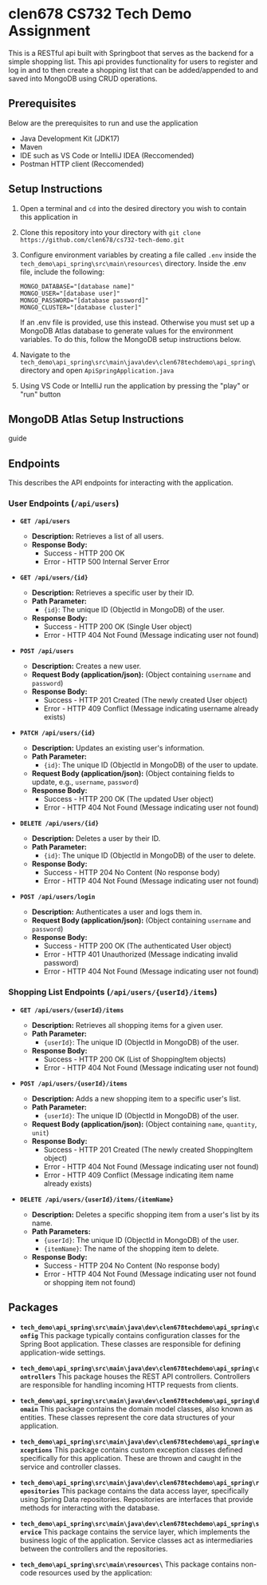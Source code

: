 # clen678 CS732 Tech Demo Assignment

This is a RESTful api built with Springboot that serves as the backend for a simple shopping list. This api provides functionality for users to register and log in and to then create a shopping list that can be added/appended to and saved into MongoDB using CRUD operations.

## Prerequisites

Below are the prerequisites to run and use the application

- Java Development Kit (JDK17) 
- Maven
- IDE such as VS Code or IntelliJ IDEA (Reccomended)
- Postman HTTP client (Reccomended)

## Setup Instructions
1. Open a terminal and `cd` into the desired directory you wish to contain this application in

2. Clone this repository into your directory with `git clone https://github.com/clen678/cs732-tech-demo.git`

3. Configure environment variables by creating a file called `.env` inside the `tech_demo\api_spring\src\main\resources\` directory. Inside the .env file, include the following: 
    ```
    MONGO_DATABASE="[database name]"
    MONGO_USER="[database user]"
    MONGO_PASSWORD="[database password]"
    MONGO_CLUSTER="[database cluster]"
    ```
    If an .env file is provided, use this instead. Otherwise you must set up a MongoDB Atlas database to generate values for the environment variables. To do this, follow the MongoDB setup instructions below.

4. Navigate to the `tech_demo\api_spring\src\main\java\dev\clen678techdemo\api_spring\` directory and open `ApiSpringApplication.java`

5. Using VS Code or IntelliJ run the application by pressing the "play" or "run" button

## MongoDB Atlas Setup Instructions

guide

## Endpoints

This describes the API endpoints for interacting with the application.

### User Endpoints (`/api/users`)

* **`GET /api/users`**
    * **Description:** Retrieves a list of all users.
    * **Response Body:**
        * Success - HTTP 200 OK
        * Error - HTTP 500 Internal Server Error

* **`GET /api/users/{id}`**
    * **Description:** Retrieves a specific user by their ID.
    * **Path Parameter:**
        * `{id}`: The unique ID (ObjectId in MongoDB) of the user.
    * **Response Body:**
        * Success - HTTP 200 OK (Single User object)
        * Error - HTTP 404 Not Found (Message indicating user not found)

* **`POST /api/users`**
    * **Description:** Creates a new user.
    * **Request Body (application/json):** (Object containing `username` and `password`)
    * **Response Body:**
        * Success - HTTP 201 Created (The newly created User object)
        * Error - HTTP 409 Conflict (Message indicating username already exists)

* **`PATCH /api/users/{id}`**
    * **Description:** Updates an existing user's information.
    * **Path Parameter:**
        * `{id}`: The unique ID (ObjectId in MongoDB) of the user to update.
    * **Request Body (application/json):** (Object containing fields to update, e.g., `username`, `password`)
    * **Response Body:**
        * Success - HTTP 200 OK (The updated User object)
        * Error - HTTP 404 Not Found (Message indicating user not found)

* **`DELETE /api/users/{id}`**
    * **Description:** Deletes a user by their ID.
    * **Path Parameter:**
        * `{id}`: The unique ID (ObjectId in MongoDB) of the user to delete.
    * **Response Body:**
        * Success - HTTP 204 No Content (No response body)
        * Error - HTTP 404 Not Found (Message indicating user not found)

* **`POST /api/users/login`**
    * **Description:** Authenticates a user and logs them in.
    * **Request Body (application/json):** (Object containing `username` and `password`)
    * **Response Body:**
        * Success - HTTP 200 OK (The authenticated User object)
        * Error - HTTP 401 Unauthorized (Message indicating invalid password)
        * Error - HTTP 404 Not Found (Message indicating user not found)

### Shopping List Endpoints (`/api/users/{userId}/items`)

* **`GET /api/users/{userId}/items`**
    * **Description:** Retrieves all shopping items for a given user.
    * **Path Parameter:**
        * `{userId}`: The unique ID (ObjectId in MongoDB) of the user.
    * **Response Body:**
        * Success - HTTP 200 OK (List of ShoppingItem objects)
        * Error - HTTP 404 Not Found (Message indicating user not found)

* **`POST /api/users/{userId}/items`**
    * **Description:** Adds a new shopping item to a specific user's list.
    * **Path Parameter:**
        * `{userId}`: The unique ID (ObjectId in MongoDB) of the user.
    * **Request Body (application/json):** (Object containing `name`, `quantity`, `unit`)
    * **Response Body:**
        * Success - HTTP 201 Created (The newly created ShoppingItem object)
        * Error - HTTP 404 Not Found (Message indicating user not found)
        * Error - HTTP 409 Conflict (Message indicating item name already exists)

* **`DELETE /api/users/{userId}/items/{itemName}`**
    * **Description:** Deletes a specific shopping item from a user's list by its name.
    * **Path Parameters:**
        * `{userId}`: The unique ID (ObjectId in MongoDB) of the user.
        * `{itemName}`: The name of the shopping item to delete.
    * **Response Body:**
        * Success - HTTP 204 No Content (No response body)
        * Error - HTTP 404 Not Found (Message indicating user not found or shopping item not found)

## Packages

* **``tech_demo\api_spring\src\main\java\dev\clen678techdemo\api_spring\config``** This package typically contains configuration classes for the Spring Boot application. These classes are responsible for defining application-wide settings.

* **``tech_demo\api_spring\src\main\java\dev\clen678techdemo\api_spring\controllers``** This package houses the REST API controllers. Controllers are responsible for handling incoming HTTP requests from clients. 

* **``tech_demo\api_spring\src\main\java\dev\clen678techdemo\api_spring\domain``** This package contains the domain model classes, also known as entities. These classes represent the core data structures of your application.

* **``tech_demo\api_spring\src\main\java\dev\clen678techdemo\api_spring\exceptions``** This package contains custom exception classes defined specifically for this application. These are thrown and caught in the service and controller classes.

* **``tech_demo\api_spring\src\main\java\dev\clen678techdemo\api_spring\repositories``** This package contains the data access layer, specifically using Spring Data repositories. Repositories are interfaces that provide methods for interacting with the database.

* **``tech_demo\api_spring\src\main\java\dev\clen678techdemo\api_spring\service``** This package contains the service layer, which implements the business logic of the application. Service classes act as intermediaries between the controllers and the repositories.

* **``tech_demo\api_spring\src\main\resources\``** This package contains non-code resources used by the application: